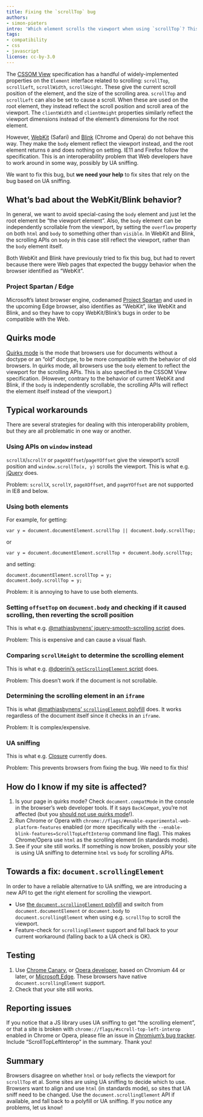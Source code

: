 ```yaml
---
title: Fixing the `scrollTop` bug
authors:
- simon-pieters
intro: 'Which element scrolls the viewport when using `scrollTop`? This article explains what “the `scrollTop` bug” is and what we need to do to get it fixed. Your help is needed!'
tags:
- compatibility
- css
- javascript
license: cc-by-3.0
---
```


The [CSSOM View](http://dev.w3.org/csswg/cssom-view/) specification has a handful of widely-implemented properties on the `Element` interface related to scrolling: `scrollTop`, `scrollLeft`, `scrollWidth`, `scrollHeight`. These give the current scroll position of the element, and the size of the scrolling area. `scrollTop` and `scrollLeft` can also be set to cause a scroll. When these are used on the root element, they instead reflect the scroll position and scroll area of the viewport. The `clientWidth` and `clientHeight` properties similarly reflect the viewport dimensions instead of the element’s dimensions for the root element.

However, [WebKit](https://bugs.webkit.org/show_bug.cgi?id=5991) (Safari) and [Blink](https://code.google.com/p/chromium/issues/detail?id=157855) (Chrome and Opera) do not behave this way. They make the `body` element reflect the viewport instead, and the root element returns `0` and does nothing on setting. IE11 and Firefox follow the specification. This is an interoperability problem that Web developers have to work around in some way, possibly by UA sniffing.

We want to fix this bug, but **we need your help** to fix sites that rely on the bug based on UA sniffing.

## What’s bad about the WebKit/Blink behavior?

In general, we want to avoid special-casing the `body` element and just let the root element be “the viewport element”. Also, the `body` element can be independently scrollable from the viewport, by setting the `overflow` property on both `html` and `body` to something other than `visible`. In WebKit and Blink, the scrolling APIs on `body` in this case still reflect the viewport, rather than the `body` element itself.

Both WebKit and Blink have previously tried to fix this bug, but had to revert because there were Web pages that expected the buggy behavior when the browser identified as “WebKit”.

### Project Spartan / Edge

Microsoft’s latest browser engine, codenamed [Project Spartan](http://blogs.windows.com/bloggingwindows/2015/03/30/introducing-project-spartan-the-new-browser-built-for-windows-10/) and used in the upcoming Edge browser, also identifies as “WebKit”, like WebKit and Blink, and so they have to copy WebKit/Blink’s bugs in order to be compatible with the Web.

## Quirks mode

[Quirks mode](https://hsivonen.fi/doctype/) is the mode that browsers use for documents without a doctype or an “old” doctype, to be more compatible with the behavior of old browsers. In quirks mode, all browsers use the `body` element to reflect the viewport for the scrolling APIs. This is also specified in the CSSOM View specification. (However, contrary to the behavior of current WebKit and Blink, if the `body` is independently scrollable, the scrolling APIs will reflect the element itself instead of the viewport.)

## Typical workarounds

There are several strategies for dealing with this interoperability problem, but they are all problematic in one way or another.

### Using APIs on `window` instead

`scrollX`/`scrollY` or `pageXOffset`/`pageYOffset` give the viewport’s scroll position and `window.scrollTo(x, y)` scrolls the viewport. This is what e.g. [jQuery](https://github.com/jquery/jquery/blob/002240a6eb1cee2fcd886d5cf44893eb67f246f1/src/offset.js#L169-L192) does.

Problem: `scrollX`, `scrollY`, `pageXOffset`, and `pageYOffset` are not supported in IE8 and below.

### Using both elements

For example, for getting:

	var y = document.documentElement.scrollTop || document.body.scrollTop;

or

	var y = document.documentElement.scrollTop + document.body.scrollTop;

and setting:

	document.documentElement.scrollTop = y;
	document.body.scrollTop = y;

Problem: it is annoying to have to use both elements.

### Setting `offsetTop` on `document.body` and checking if it caused scrolling, then reverting the scroll position

This is what e.g. [@mathiasbynens’ jquery-smooth-scrolling script](https://github.com/mathiasbynens/jquery-smooth-scrolling/blob/da4e3636000a37c96f96b9a5ae93923d00179ac0/jquery.smoothscroll.js#L4-L21) does.

Problem: This is expensive and can cause a visual flash.

### Comparing `scrollHeight` to determine the scrolling element

This is what e.g. [@dperini’s `getScrollingElement` script](https://gist.github.com/dperini/ac3d921d6a08f10fd10e) does.

Problem: This doesn’t work if the document is not scrollable.

### Determining the scrolling element in an `iframe`

This is what [@mathiasbynens’ `scrollingElement` polyfill](https://github.com/mathiasbynens/document.scrollingElement/blob/b936f521b86e01512922ac3f51ca9773bea1f1ee/scrollingelement.js#L50-L59) does. It works regardless of the document itself since it checks in an `iframe`.

Problem: It is complex/expensive.

### UA sniffing

This is what e.g. [Closure](https://github.com/google/closure-library/blob/32365aba43acb36c5d693256ef5d4dbe3bddddfe/closure/goog/dom/dom.js#L632) currently does.

Problem: This prevents browsers from fixing the bug. We need to fix this!

## How do I know if my site is affected?

1. Is your page in quirks mode? Check `document.compatMode` in the console in the browser’s web developer tools. If it says `BackCompat`, you’re not affected (but you [should not use quirks mode](https://hsivonen.fi/doctype/#choosing)!).
2. Run Chrome or Opera with `chrome://flags/#enable-experimental-web-platform-features` enabled (or more specifically with the `--enable-blink-features=ScrollTopLeftInterop` command line flag). This makes Chrome/Opera use `html` as the scrolling element (in standards mode).
3. See if your site still works. If something is now broken, possibly your site is using UA sniffing to determine `html` vs `body` for scrolling APIs.

## Towards a fix: `document.scrollingElement`

In order to have a reliable alternative to UA sniffing, we are introducing a new API to get the right element for scrolling the viewport.

- Use [the `document.scrollingElement` polyfill](https://github.com/mathiasbynens/document.scrollingElement) and switch from `document.documentElement` or `document.body` to `document.scrollingElement` when using e.g. `scrollTop` to scroll the viewport.
- Feature-check for `scrollingElement` support and fall back to your current workaround (falling back to a UA check is OK).

## Testing

1. Use [Chrome Canary](https://www.google.com/chrome/browser/canary.html), or [Opera developer](https://www.opera.com/en/developer), based on Chromium 44 or later, or [Microsoft Edge](http://windows.microsoft.com/en-us/windows/preview-download). These browsers have native `document.scrollingElement` support.
2. Check that your site still works.

## Reporting issues

If you notice that a JS library uses UA sniffing to get “the scrolling element”, or that a site is broken with `chrome://flags/#scroll-top-left-interop` enabled in Chrome or Opera, please file an issue in [Chromium’s bug tracker](https://code.google.com/p/chromium/issues/list). Include “ScrollTopLeftInterop” in the summary. Thank you!

## Summary

Browsers disagree on whether `html` or `body` reflects the viewport for `scrollTop` et al. Some sites are using UA sniffing to decide which to use. Browsers want to align and use `html` (in standards mode), so sites that UA sniff need to be changed. Use the `document.scrollingElement` API if available, and fall back to a polyfill or UA sniffing. If you notice any problems, let us know!

